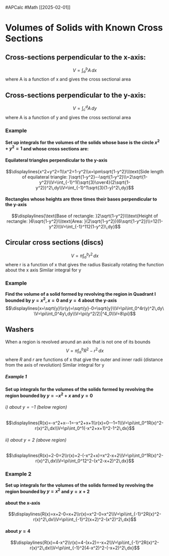 #APCalc 
#Math
[[2025-02-01]]
# Volumes of Solids with Known Cross Sections
## Cross-sections perpendicular to the x-axis:
$$V=\int_a^bA\,dx$$where A is a function of x and gives the cross sectional area
## Cross-sections perpendicular to the y-axis:
$$V=\int_c^dA\,dy$$where A is a function of y and gives the cross sectional area
### Example
**Set up integrals for the volumes of the solids whose base is the circle $x^2+y^2=1$ and whose cross sections are:**
#### Equilateral triangles perpendicular to the y-axis
$$\displaylines{x^2+y^2=1\\x^2=1-y^2\\x=\pm\sqrt{1-y^2}\\\text{Side length of equilateral triangle: }\sqrt{1-y^2}--\sqrt{1-y^2}\\=2\sqrt{1-y^2}\\V=\int_{-1}^1{\sqrt{3}\over4}(2\sqrt{1-y^2})^2\,dy\\V=\int_{-1}^1\sqrt{3}(1-y)^2\,dy}$$
#### Rectangles whose heights are three times their bases perpendicular to the y-axis
$$\displaylines{\text{Base of rectangle: }2\sqrt{1-y^2}\\\text{Height of rectangle: }6\sqrt{1-y^2}\\\text{Area: }(2\sqrt{1-y^2})(6\sqrt{1-y^2})\\=12(1-y^2)\\V=\int_{-1}^112(1-y^2)\,dy}$$
## Circular cross sections (discs)
$$V=\pi\int_a^br^2\,dx$$where r is a function of x that gives the radius
Basically rotating the function about the x axis
Similar integral for y
### Example
**Find the volume of a solid formed by revolving the region in Quadrant I bounded by $y=x^2,x=0$ and $y=4$ about the y-axis**
$$\displaylines{x=\sqrt{y}\\r(y)=\sqrt{y}-0=\sqrt{y}\\V=\pi\int_0^4r(y)^2\,dy\\V=\pi\int_0^4y\,dy\\V=\pi(y^2/2)|^4_0\\V=8\pi}$$
## Washers
When a region is revolved around an axis that is not one of its bounds$$V=\pi\int_a^bR^2-r^2\,dx$$where $R$ and $r$ are functions of x that give the outer and inner radii (distance from the axis of revolution)
Similar integral for y
##### Example 1
**Set up integrals for the volumes of the solids formed by revolving the region bounded by $y=-x^2+x$ and $y=0$**
###### i) about $y=-1$ (below region)
$$\displaylines{R(x)=-x^2+x--1=-x^2+x+1\\r(x)=0--1=1\\V=\pi\int_0^1R(x)^2-r(x)^2\,dx\\V=\pi\int_0^1(-x^2+x+1)^2-1^2\,dx}$$
###### ii) about $y=2$ (above region)
$$\displaylines{R(x)=2-0=2\\r(x)=2-(-x^2+x)=x^2-x+2\\V=\pi\int_0^1R(x)^2-r(x)^2\,dx\\V=\pi\int_0^12^2-(x^2-x+2)^2\,dx}$$
### Example 2
**Set up integrals for the volumes of the solids formed by revolving the region bounded by $y=x^2$ and $y=x+2$**
#### about the x-axis
$$\displaylines{R(x)=x+2-0=x+2\\r(x)=x^2-0=x^2\\V=\pi\int_{-1}^2R(x)^2-r(x)^2\,dx\\V=\pi\int_{-1}^2(x+2)^2-(x^2)^2\,dx}$$
#### about $y=4$
$$\displaylines{R(x)=4-x^2\\r(x)=4-(x+2)=-x+2\\V=\pi\int_{-1}^2R(x)^2-r(x)^2\,dx\\V=\pi\int_{-1}^2(4-x^2)^2-(-x+2)^2\,dx}$$